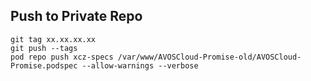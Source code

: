 ## Push to Private Repo

```
git tag xx.xx.xx.xx
git push --tags
pod repo push xcz-specs /var/www/AVOSCloud-Promise-old/AVOSCloud-Promise.podspec --allow-warnings --verbose
```
